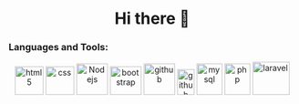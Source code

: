 <h1 align="center">Hi there 👋 </h1>

<h3 align="left">Languages and Tools:</h3>

   <p align="center">
     <img src="https://upload.wikimedia.org/wikipedia/commons/thumb/3/38/HTML5_Badge.svg/2048px-HTML5_Badge.svg.png" alt="html5" width="50" height="50"/>
     <img src="https://upload.wikimedia.org/wikipedia/commons/6/62/CSS3_logo.svg" alt="css" width="50" height="50"/> 
     <img src="https://www.vectorlogo.zone/logos/nodejs/nodejs-icon.svg" alt="Nodejs" width="55" height="55"/>
     <img src="https://upload.wikimedia.org/wikipedia/commons/b/b2/Bootstrap_logo.svg" alt="bootstrap" width="55" height="50"/>
     <img src="https://cdn.icon-icons.com/icons2/3685/PNG/512/github_logo_icon_229278.png" alt="github" width="55" height="55"/>
     <img src="https://upload.wikimedia.org/wikipedia/commons/thumb/3/33/Figma-logo.svg/1200px-Figma-logo.svg.png" alt="github" width="30" height="45"/>
     <img src="https://www.vectorlogo.zone/logos/mysql/mysql-icon.svg" alt="mysql" width="45" height="55"/>
     <img src="https://www.vectorlogo.zone/logos/php/php-icon.svg" alt="php" width="45" height="55"/>
     <img src="https://upload.wikimedia.org/wikipedia/commons/3/36/Logo.min.svg" alt="laravel" width="65" height="58"/>
     
</p>


<!--
**dilarabas/dilarabas** is a ✨ _special_ ✨ repository because its `README.md` (this file) appears on your GitHub profile.

Here are some ideas to get you started:

- 🔭 I’m currently working on ...
- 🌱 I’m currently learning ...
- 👯 I’m looking to collaborate on ...
- 🤔 I’m looking for help with ...
- 💬 Ask me about ...
- 📫 How to reach me: ...
- 😄 Pronouns: ...
- ⚡ Fun fact: ...
-->
